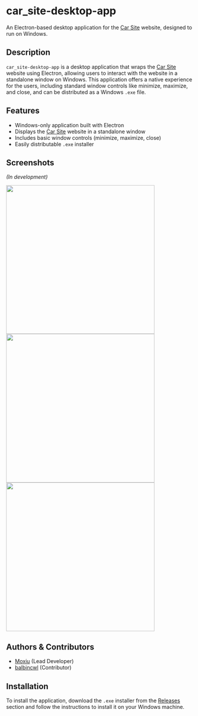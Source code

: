 # car_site-desktop-app

An Electron-based desktop application for the [Car Site](https://carsiteproject.github.io/car-site.github.io/) website, designed to run on Windows.

## Description

`car_site-desktop-app` is a desktop application that wraps the [Car Site](https://carsiteproject.github.io/car-site.github.io/) website using Electron, allowing users to interact with the website in a standalone window on Windows. This application offers a native experience for the users, including standard window controls like minimize, maximize, and close, and can be distributed as a Windows `.exe` file.

## Features

- Windows-only application built with Electron
- Displays the [Car Site](https://carsiteproject.github.io/car-site.github.io/) website in a standalone window
- Includes basic window controls (minimize, maximize, close)
- Easily distributable `.exe` installer

## Screenshots

*(In development)*

<img src="https://github.com/user-attachments/assets/dcc17f57-3f06-472d-99f4-1f8acc328656" width="400">

<img src="https://github.com/user-attachments/assets/f3bd417b-e46f-430b-9a89-cb76374d011c" width="400">

<img src="https://github.com/user-attachments/assets/38d77b17-574e-409d-9c5e-0c58ca165af7" width="400">

## Authors & Contributors

- [Moxiu](https://github.com/moxi-u7) (Lead Developer)
- [balbincwl](https://github.com/BalbinCWL) (Contributor)

## Installation

To install the application, download the `.exe` installer from the [Releases](https://github.com/CarSiteProject/car_site-desktop-app/releases) section and follow the instructions to install it on your Windows machine.
